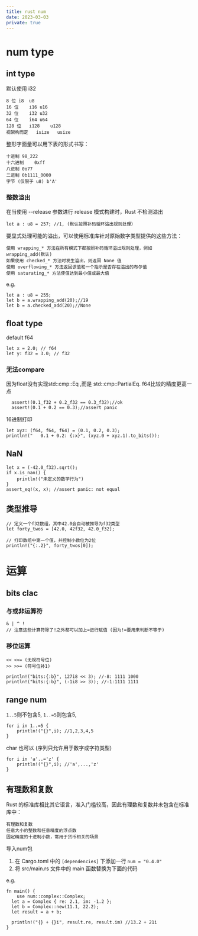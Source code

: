 ```yaml
---
title: rust num
date: 2023-03-03
private: true
---
```

# num type
## int type
默认使用 i32

    8 位	i8	u8
    16 位	i16	u16
    32 位	i32	u32
    64 位	i64	u64
    128 位	i128	u128
    视架构而定	isize	usize

整形字面量可以用下表的形式书写：

    十进制	98_222
    十六进制	0xff
    八进制	0o77
    二进制	0b1111_0000
    字节 (仅限于 u8)	b'A'

### 整数溢出
在当使用 --release 参数进行 release 模式构建时，Rust 不检测溢出

    let a : u8 = 257; //1, (默认按照补码循环溢出规则处理）

要显式处理可能的溢出，可以使用标准库针对原始数字类型提供的这些方法：

    使用 wrapping_* 方法在所有模式下都按照补码循环溢出规则处理，例如 wrapping_add(默认)
    如果使用 checked_* 方法时发生溢出，则返回 None 值
    使用 overflowing_* 方法返回该值和一个指示是否存在溢出的布尔值
    使用 saturating_* 方法使值达到最小值或最大值

e.g.

    let a : u8 = 255;
    let b = a.wrapping_add(20);//19
    let b = a.checked_add(20);//None


## float type
default f64

    let x = 2.0; // f64
    let y: f32 = 3.0; // f32

### 无法compare
因为float没有实现std::cmp::Eq ,而是 std::cmp::PartialEq. f64比较的精度更高一点

      assert!(0.1_f32 + 0.2_f32 == 0.3_f32);//ok
      assert!(0.1 + 0.2 == 0.3);//assert panic

16进制打印

    let xyz: (f64, f64, f64) = (0.1, 0.2, 0.3);
    println!("   0.1 + 0.2: {:x}", (xyz.0 + xyz.1).to_bits());

## NaN
    let x = (-42.0_f32).sqrt();
    if x.is_nan() {
        println!("未定义的数学行为")
    }
    assert_eq!(x, x); //assert panic: not equal

## 类型推导

    // 定义一个f32数组，其中42.0会自动被推导为f32类型
    let forty_twos = [42.0, 42f32, 42.0_f32];

    // 打印数组中第一个值，并控制小数位为2位
    println!("{:.2}", forty_twos[0]);

# 运算
## bits clac
### 与或非运算符

    & | ^ !
    // 注意这些计算符除了!之外都可以加上=进行赋值 (因为!=要用来判断不等于)


### 移位运算

    << <<= (无视符号位)
    >> >>= (符号位补1)

    println!("bits:{:b}", 127i8 << 3); //-8: 1111 1000
    println!("bits:{:b}", (-1i8 >> 3)); //-1:1111 1111

## range num
`1..5`则不包含5, `1..=5`则包含5, 

    for i in 1..=5 {
        println!("{}",i); //1,2,3,4,5
    }

char 也可以 (序列只允许用于数字或字符类型)

    for i in 'a'..='z' {
        println!("{}",i); //'a',...,'z'
    }

## 有理数和复数
Rust 的标准库相比其它语言，准入门槛较高，因此有理数和复数并未包含在标准库中：

    有理数和复数
    任意大小的整数和任意精度的浮点数
    固定精度的十进制小数，常用于货币相关的场景

导入num包
1. 在 Cargo.toml 中的 `[dependencies]` 下添加一行 `num = "0.4.0"`
2. 将 src/main.rs 文件中的 main 函数替换为下面的代码

e.g.


    fn main() {
        use num::complex::Complex;
      let a = Complex { re: 2.1, im: -1.2 };
      let b = Complex::new(11.1, 22.2);
      let result = a + b; 

      println!("{} + {}i", result.re, result.im) //13.2 + 21i
    }